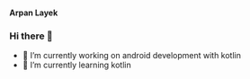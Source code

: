 #### Arpan Layek

### Hi there 👋

- 🔭 I’m currently working on android development with kotlin 
- 🌱 I’m currently learning kotlin
